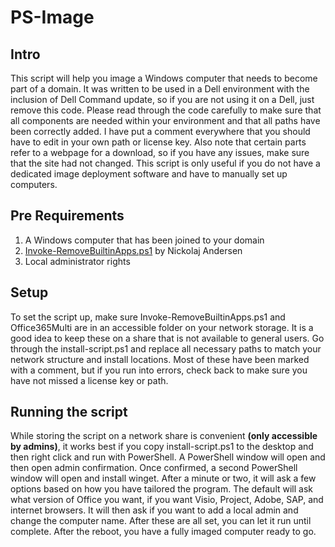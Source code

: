 # PS-Image
## Intro
This script will help you image a Windows computer that needs to become part of a domain.
It was written to be used in a Dell environment with the inclusion of Dell Command update, so if you are not using it on a Dell, just remove this code.
Please read through the code carefully to make sure that all components are needed within your environment and that all paths have been correctly added. 
I have put a comment everywhere that you should have to edit in your own path or license key. 
Also note that certain parts refer to a webpage for a download, so if you have any issues, make sure that the site had not changed.
This script is only useful if you do not have a dedicated image deployment software and have to manually set up computers. 

## Pre Requirements 
1. A Windows computer that has been joined to your domain
2. [Invoke-RemoveBuiltinApps.ps1](https://github.com/MSEndpointMgr/ConfigMgr/blob/master/Operating%20System%20Deployment/Invoke-RemoveBuiltinApps.ps1) by Nickolaj Andersen
3. Local administrator rights 

## Setup
To set the script up, make sure Invoke-RemoveBuiltinApps.ps1 and Office365Multi are in an accessible folder on your network storage. It is a good idea to keep these on a share that is not available to general users. Go through the install-script.ps1 and replace all necessary paths to match your network structure and install locations. Most of these have been marked with a comment, but if you run into errors, check back to make sure you have not missed a license key or path.

## Running the script
While storing the script on a network share is convenient **(only accessible by admins)**, it works best if you copy install-script.ps1 to the desktop and then right click and run with PowerShell. A PowerShell window will open and then open admin confirmation. Once confirmed, a second PowerShell window will open and install winget. After a minute or two, it will ask a few options based on how you have tailored the program. The default will ask what version of Office you want, if you want Visio, Project, Adobe, SAP, and internet browsers. It will then ask if you want to add a local admin and change the computer name. After these are all set, you can let it run until complete. After the reboot, you have a fully imaged computer ready to go.
